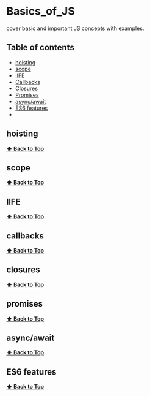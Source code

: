 # Basics_of_JS
cover basic and important JS concepts with examples.

## <a id="table-of-contenst"> Table of contents  </a> 


- [hoisting](#hoisting)                                                                                  
- [scope](#scope)                                                 
- [IIFE](#IIFE)
- [Callbacks](#callbacks)
- [Closures](#closures)
- [Promises](#promises)
- [async/await](#async/await)
- [ES6 features](#es6-features)
- 

## hoisting

**[⬆ Back to Top](#table-of-contents)**

## scope

**[⬆ Back to Top](#table-of-contents)**

## IIFE

**[⬆ Back to Top](#table-of-contents)**

## callbacks


**[⬆ Back to Top](#table-of-contents)**

## closures

**[⬆ Back to Top](#table-of-contents)**

## promises

**[⬆ Back to Top](#table-of-contents)**

## async/await

**[⬆ Back to Top](#table-of-contents)**

## ES6 features

**[⬆ Back to Top](#table-of-contents)**
